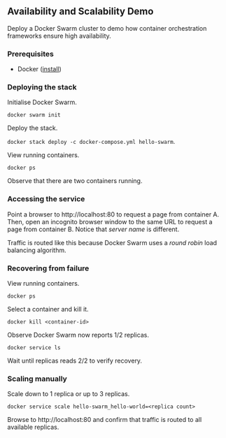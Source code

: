 ## Availability and Scalability Demo

Deploy a Docker Swarm cluster to demo how container orchestration frameworks ensure high availability.

### Prerequisites

* Docker ([install](https://docs.docker.com/engine/install/))

### Deploying the stack

Initialise Docker Swarm.

`docker swarm init`

Deploy the stack.

`docker stack deploy -c docker-compose.yml hello-swarm`.

View running containers.

`docker ps`

Observe that there are two containers running.

### Accessing the service

Point a browser to http://localhost:80 to request a page from container A.
Then, open an incognito browser window to the same URL to request a page from container B.
Notice that *server name* is different.

Traffic is routed like this because Docker Swarm uses a *round robin* load balancing algorithm.

### Recovering from failure

View running containers.

`docker ps`

Select a container and kill it.

`docker kill <container-id>`

Observe Docker Swarm now reports 1/2 replicas.

`docker service ls`

Wait until replicas reads 2/2 to verify recovery.

### Scaling manually

Scale down to 1 replica or up to 3 replicas.

 `docker service scale hello-swarm_hello-world=<replica count>`

Browse to http://localhost:80 and confirm that traffic is routed to all available replicas.